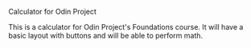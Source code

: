 Calculator for Odin Project

This is a calculator for Odin Project's Foundations course.
It will have a basic layout with buttons and will be able to perform math. 